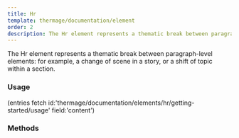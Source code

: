 ```yaml
---
title: Hr
template: thermage/documentation/element
order: 2
description: The Hr element represents a thematic break between paragraph-level elements for example, a change of scene in a story, or a shift of topic within a section.
---
```


The Hr element represents a thematic break between paragraph-level elements: for example, a change of scene in a story, or a shift of topic within a section.

### Usage

(entries fetch id:'thermage/documentation/elements/hr/getting-started/usage' field:'content')

### Methods